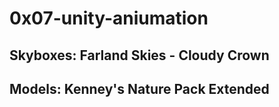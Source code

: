 # 0x07-unity-aniumation
## Skyboxes: Farland Skies - Cloudy Crown
## Models: Kenney's Nature Pack Extended
